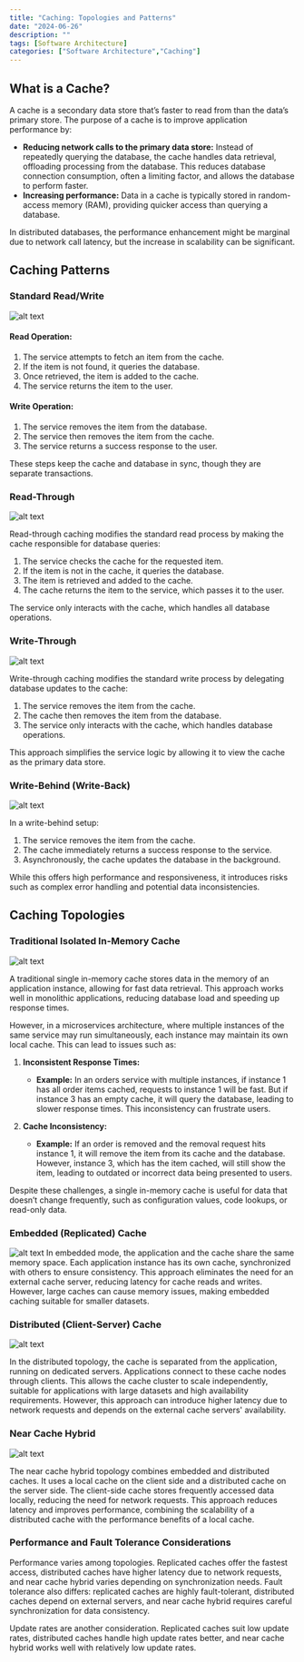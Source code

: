 ```yaml
---
title: "Caching: Topologies and Patterns"
date: "2024-06-26"
description: ""
tags: [Software Architecture]
categories: ["Software Architecture","Caching"]
---
```




## What is a Cache?

A cache is a secondary data store that’s faster to read from than the data’s primary store. The purpose of a cache is to improve application performance by:

- **Reducing network calls to the primary data store:** Instead of repeatedly querying the database, the cache handles data retrieval, offloading processing from the database. This reduces database connection consumption, often a limiting factor, and allows the database to perform faster.
- **Increasing performance:** Data in a cache is typically stored in random-access memory (RAM), providing quicker access than querying a database.

In distributed databases, the performance enhancement might be marginal due to network call latency, but the increase in scalability can be significant.


## Caching Patterns

### Standard Read/Write

![alt text](/images/caching/standard.png)
#### Read Operation:
1. The service attempts to fetch an item from the cache.
2. If the item is not found, it queries the database.
3. Once retrieved, the item is added to the cache.
4. The service returns the item to the user.

#### Write Operation:
1. The service removes the item from the database.
2. The service then removes the item from the cache.
3. The service returns a success response to the user.

These steps keep the cache and database in sync, though they are separate transactions.

### Read-Through

![alt text](/images/caching/read-through.png)

Read-through caching modifies the standard read process by making the cache responsible for database queries:
1. The service checks the cache for the requested item.
2. If the item is not in the cache, it queries the database.
3. The item is retrieved and added to the cache.
4. The cache returns the item to the service, which passes it to the user.

The service only interacts with the cache, which handles all database operations.

### Write-Through

![alt text](/images/caching/write-through.png)

Write-through caching modifies the standard write process by delegating database updates to the cache:
1. The service removes the item from the cache.
2. The cache then removes the item from the database.
3. The service only interacts with the cache, which handles database operations.

This approach simplifies the service logic by allowing it to view the cache as the primary data store.

### Write-Behind (Write-Back)

![alt text](/images/caching/write-back.png)

In a write-behind setup:
1. The service removes the item from the cache.
2. The cache immediately returns a success response to the service.
3. Asynchronously, the cache updates the database in the background.

While this offers high performance and responsiveness, it introduces risks such as complex error handling and potential data inconsistencies.

## Caching Topologies

### Traditional Isolated In-Memory Cache

![alt text](/images/caching/traditional.png)

A traditional single in-memory cache stores data in the memory of an application instance, allowing for fast data retrieval. This approach works well in monolithic applications, reducing database load and speeding up response times.

However, in a microservices architecture, where multiple instances of the same service may run simultaneously, each instance may maintain its own local cache. This can lead to issues such as:

1. **Inconsistent Response Times:**
   - **Example:** In an orders service with multiple instances, if instance 1 has all order items cached, requests to instance 1 will be fast. But if instance 3 has an empty cache, it will query the database, leading to slower response times. This inconsistency can frustrate users.

2. **Cache Inconsistency:**
   - **Example:** If an order is removed and the removal request hits instance 1, it will remove the item from its cache and the database. However, instance 3, which has the item cached, will still show the item, leading to outdated or incorrect data being presented to users.

Despite these challenges, a single in-memory cache is useful for data that doesn’t change frequently, such as configuration values, code lookups, or read-only data.

### Embedded (Replicated) Cache
![alt text](/images/caching/embedded.png)
In embedded mode, the application and the cache share the same memory space. Each application instance has its own cache, synchronized with others to ensure consistency. This approach eliminates the need for an external cache server, reducing latency for cache reads and writes. However, large caches can cause memory issues, making embedded caching suitable for smaller datasets.

### Distributed (Client-Server) Cache

![alt text](/images/caching/client-server.png)

In the distributed topology, the cache is separated from the application, running on dedicated servers. Applications connect to these cache nodes through clients. This allows the cache cluster to scale independently, suitable for applications with large datasets and high availability requirements. However, this approach can introduce higher latency due to network requests and depends on the external cache servers' availability.

### Near Cache Hybrid

![alt text](/images/caching/near.png)

The near cache hybrid topology combines embedded and distributed caches. It uses a local cache on the client side and a distributed cache on the server side. The client-side cache stores frequently accessed data locally, reducing the need for network requests. This approach reduces latency and improves performance, combining the scalability of a distributed cache with the performance benefits of a local cache.

### Performance and Fault Tolerance Considerations

Performance varies among topologies. Replicated caches offer the fastest access, distributed caches have higher latency due to network requests, and near cache hybrid varies depending on synchronization needs. Fault tolerance also differs: replicated caches are highly fault-tolerant, distributed caches depend on external servers, and near cache hybrid requires careful synchronization for data consistency.

Update rates are another consideration. Replicated caches suit low update rates, distributed caches handle high update rates better, and near cache hybrid works well with relatively low update rates.